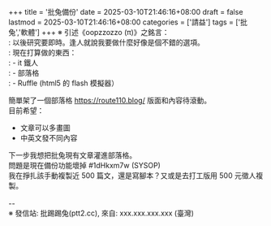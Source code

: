 +++
title = '批兔備份'
date = 2025-03-10T21:46:16+08:00
draft = false
lastmod = 2025-03-10T21:46:16+08:00
categories = ['請益']
tags = ['批兔','軟體']
+++
※ 引述《oopzzozzo (π)》之銘言：<br>
: 以後研究要即時。逢人就說我要做什麼好像是個不錯的選項。<br>
: 現在打算做的東西：<br>
: - it 鐵人<br>
: - 部落格<br>
: - Ruffle (html5 的 flash 模擬器）<br>

簡單架了一個部落格 https://route110.blog/ 版面和內容待滾動。<br>
目前希望：<br>
- 文章可以多畫圖<br>
- 中英文發不同內容

下一步我想把批兔現有文章灌進部落格。<br>
問題是現在備份功能壞掉 #1dHkxm7w (SYSOP)<br>
我在掙扎該手動複製近 500 篇文，還是寫腳本？又或是去打工版用 500 元徵人複製。<br>
<br>
--<br>
※ 發信站: 批踢踢兔(ptt2.cc), 來自: xxx.xxx.xxx.xxx (臺灣)<br>
